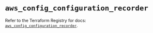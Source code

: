 # `aws_config_configuration_recorder`

Refer to the Terraform Registry for docs: [`aws_config_configuration_recorder`](https://registry.terraform.io/providers/hashicorp/aws/5.44.0/docs/resources/config_configuration_recorder).

